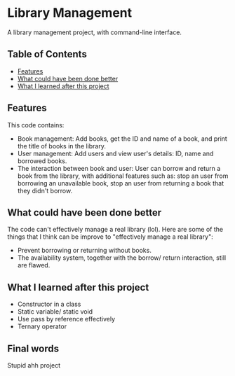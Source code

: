 # Library Management
A library management project, with command-line interface.
## Table of Contents

- [Features](#Features)
- [What could have been done better](#What-could-have-been-done-better)
- [What I learned after this project](#What-I-learned-after-this-project)

## Features

This code contains:

- Book management: Add books, get the ID and name of a book, and print the title of books in the library.
- User management: Add users and view user's details: ID, name and borrowed books.
- The interaction between book and user: User can borrow and return a book from the library, with additional features such as: stop an user from borrowing an unavailable book, stop an user from returning a book that they didn't borrow.

## What could have been done better

The code can't effectively manage a real library (lol). Here are some of the things that I think can be improve to "effectively manage a real library":

- Prevent borrowing or returning without books.
- The availability system, together with the borrow/ return interaction, still are flawed.

## What I learned after this project

- Constructor in a class
- Static variable/ static void
- Use pass by reference effectively
- Ternary operator

## Final words

Stupid ahh project 
